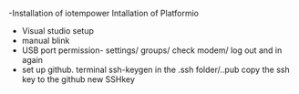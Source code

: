 -Installation of iotempower 
Intallation of Platformio
- Visual studio setup
- manual blink
- USB port permission- settings/ groups/ check modem/ log out and in again
- set up github. terminal ssh-keygen in the .ssh folder/..pub copy the ssh key to the github new SSHkey